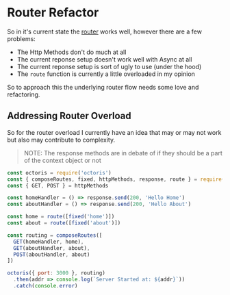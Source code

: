 # Router Refactor

So in it's current state the [router](https://github.com/dhershman1/octoris/blob/master/notes/core.md) works well, however there are a few problems:

- The Http Methods don't do much at all
- The current reponse setup doesn't work well with Async at all
- The current reponse setup is sort of ugly to use (under the hood)
- The `route` function is currently a little overloaded in my opinion

So to approach this the underlying router flow needs some love and refactoring.

## Addressing Router Overload

So for the router overload I currently have an idea that may or may not work but also may contribute to complexity.

> NOTE: The response methods are in debate of if they should be a part of the context object or not

```js
const octoris = require('octoris')
const { composeRoutes, fixed, httpMethods, response, route } = require('octoris/router')
const { GET, POST } = httpMethods

const homeHandler = () => response.send(200, 'Hello Home')
const aboutHandler = () => response.send(200, 'Hello About')

const home = route([fixed('home')])
const about = route([fixed('about')])

const routing = composeRoutes([
  GET(homeHandler, home),
  GET(aboutHandler, about),
  POST(aboutHandler, about)
])

octoris({ port: 3000 }, routing)
  .then(addr => console.log(`Server Started at: ${addr}`))
  .catch(console.error)
```
